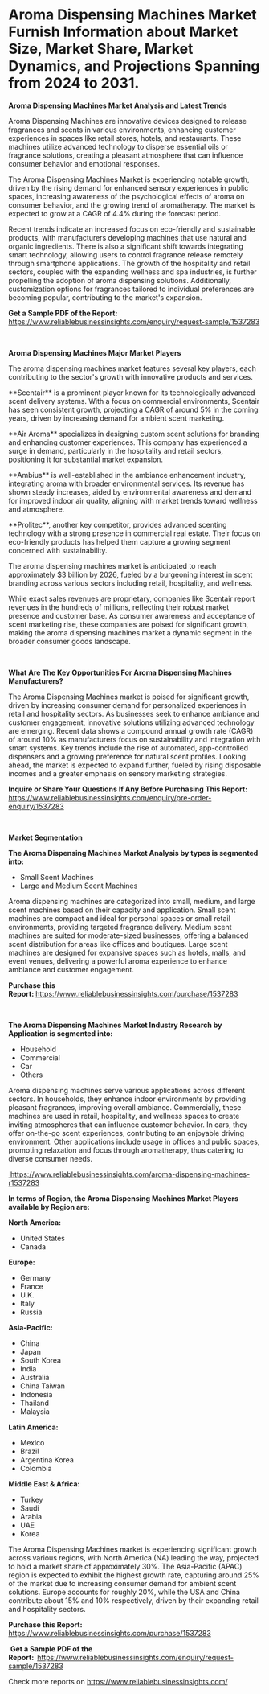 <p><h1>Aroma Dispensing Machines Market Furnish Information about Market Size, Market Share, Market Dynamics, and Projections Spanning from 2024 to 2031.</h1></p><p><strong>Aroma Dispensing Machines Market Analysis and Latest Trends</strong></p>
<p><p>Aroma Dispensing Machines are innovative devices designed to release fragrances and scents in various environments, enhancing customer experiences in spaces like retail stores, hotels, and restaurants. These machines utilize advanced technology to disperse essential oils or fragrance solutions, creating a pleasant atmosphere that can influence consumer behavior and emotional responses.</p><p>The Aroma Dispensing Machines Market is experiencing notable growth, driven by the rising demand for enhanced sensory experiences in public spaces, increasing awareness of the psychological effects of aroma on consumer behavior, and the growing trend of aromatherapy. The market is expected to grow at a CAGR of 4.4% during the forecast period. </p><p>Recent trends indicate an increased focus on eco-friendly and sustainable products, with manufacturers developing machines that use natural and organic ingredients. There is also a significant shift towards integrating smart technology, allowing users to control fragrance release remotely through smartphone applications. The growth of the hospitality and retail sectors, coupled with the expanding wellness and spa industries, is further propelling the adoption of aroma dispensing solutions. Additionally, customization options for fragrances tailored to individual preferences are becoming popular, contributing to the market's expansion.</p></p>
<p><strong>Get a Sample PDF of the Report:&nbsp;</strong> <a href="https://www.reliablebusinessinsights.com/enquiry/request-sample/1537283?utm_campaign=1877&utm_medium=2&utm_source=Github&utm_content=ia&utm_term=27122024&utm_id=aroma-dispensing-machines">https://www.reliablebusinessinsights.com/enquiry/request-sample/1537283</a></p>
<p>&nbsp;</p>
<p><strong>Aroma Dispensing Machines Major Market Players</strong></p>
<p><p>The aroma dispensing machines market features several key players, each contributing to the sector's growth with innovative products and services. </p><p>**Scentair** is a prominent player known for its technologically advanced scent delivery systems. With a focus on commercial environments, Scentair has seen consistent growth, projecting a CAGR of around 5% in the coming years, driven by increasing demand for ambient scent marketing.</p><p>**Air Aroma** specializes in designing custom scent solutions for branding and enhancing customer experiences. This company has experienced a surge in demand, particularly in the hospitality and retail sectors, positioning it for substantial market expansion.</p><p>**Ambius** is well-established in the ambiance enhancement industry, integrating aroma with broader environmental services. Its revenue has shown steady increases, aided by environmental awareness and demand for improved indoor air quality, aligning with market trends toward wellness and atmosphere.</p><p>**Prolitec**, another key competitor, provides advanced scenting technology with a strong presence in commercial real estate. Their focus on eco-friendly products has helped them capture a growing segment concerned with sustainability.</p><p>The aroma dispensing machines market is anticipated to reach approximately $3 billion by 2026, fueled by a burgeoning interest in scent branding across various sectors including retail, hospitality, and wellness. </p><p>While exact sales revenues are proprietary, companies like Scentair report revenues in the hundreds of millions, reflecting their robust market presence and customer base. As consumer awareness and acceptance of scent marketing rise, these companies are poised for significant growth, making the aroma dispensing machines market a dynamic segment in the broader consumer goods landscape.</p></p>
<p>&nbsp;</p>
<p><strong>What Are The Key Opportunities For Aroma Dispensing Machines Manufacturers?</strong></p>
<p><p>The Aroma Dispensing Machines market is poised for significant growth, driven by increasing consumer demand for personalized experiences in retail and hospitality sectors. As businesses seek to enhance ambiance and customer engagement, innovative solutions utilizing advanced technology are emerging. Recent data shows a compound annual growth rate (CAGR) of around 10% as manufacturers focus on sustainability and integration with smart systems. Key trends include the rise of automated, app-controlled dispensers and a growing preference for natural scent profiles. Looking ahead, the market is expected to expand further, fueled by rising disposable incomes and a greater emphasis on sensory marketing strategies.</p></p>
<p><strong>Inquire or Share Your Questions If Any Before Purchasing This Report:</strong> <a href="https://www.reliablebusinessinsights.com/enquiry/pre-order-enquiry/1537283?utm_campaign=1877&utm_medium=2&utm_source=Github&utm_content=ia&utm_term=27122024&utm_id=aroma-dispensing-machines">https://www.reliablebusinessinsights.com/enquiry/pre-order-enquiry/1537283</a></p>
<p>&nbsp;</p>
<p><strong>Market Segmentation</strong></p>
<p><strong>The Aroma Dispensing Machines Market Analysis by types is segmented into:</strong></p>
<p><ul><li>Small Scent Machines</li><li>Large and Medium Scent Machines</li></ul></p>
<p><p>Aroma dispensing machines are categorized into small, medium, and large scent machines based on their capacity and application. Small scent machines are compact and ideal for personal spaces or small retail environments, providing targeted fragrance delivery. Medium scent machines are suited for moderate-sized businesses, offering a balanced scent distribution for areas like offices and boutiques. Large scent machines are designed for expansive spaces such as hotels, malls, and event venues, delivering a powerful aroma experience to enhance ambiance and customer engagement.</p></p>
<p><strong>Purchase this Report:&nbsp;</strong><a href="https://www.reliablebusinessinsights.com/purchase/1537283?utm_campaign=1877&utm_medium=2&utm_source=Github&utm_content=ia&utm_term=27122024&utm_id=aroma-dispensing-machines">https://www.reliablebusinessinsights.com/purchase/1537283</a></p>
<p>&nbsp;</p>
<p><strong>The Aroma Dispensing Machines Market Industry Research by Application is segmented into:</strong></p>
<p><ul><li>Household</li><li>Commercial</li><li>Car</li><li>Others</li></ul></p>
<p><p>Aroma dispensing machines serve various applications across different sectors. In households, they enhance indoor environments by providing pleasant fragrances, improving overall ambiance. Commercially, these machines are used in retail, hospitality, and wellness spaces to create inviting atmospheres that can influence customer behavior. In cars, they offer on-the-go scent experiences, contributing to an enjoyable driving environment. Other applications include usage in offices and public spaces, promoting relaxation and focus through aromatherapy, thus catering to diverse consumer needs.</p></p>
<p><a href="https://www.reliablebusinessinsights.com/aroma-dispensing-machines-r1537283?utm_campaign=1877&utm_medium=2&utm_source=Github&utm_content=ia&utm_term=27122024&utm_id=aroma-dispensing-machines">&nbsp;https://www.reliablebusinessinsights.com/aroma-dispensing-machines-r1537283</a></p>
<p><strong>In terms of Region, the Aroma Dispensing Machines Market Players available by Region are:</strong></p>
<p>
    <p> <strong> North America: </strong>
        <ul>
            <li>United States</li>
            <li>Canada</li>
        </ul>
        </p> 
    <p> <strong> Europe: </strong>
        <ul>
            <li>Germany</li>
            <li>France</li>
            <li>U.K.</li>
            <li>Italy</li>
            <li>Russia</li>
        </ul>
        </p> 
    <p> <strong> Asia-Pacific: </strong>
        <ul>
            <li>China</li>
            <li>Japan</li>
            <li>South Korea</li>
            <li>India</li>
            <li>Australia</li>
            <li>China Taiwan</li>
            <li>Indonesia</li>
            <li>Thailand</li>
            <li>Malaysia</li>
        </ul>
        </p> 
    <p> <strong> Latin America: </strong>
        <ul>
            <li>Mexico</li>
            <li>Brazil</li>
            <li>Argentina Korea</li>
            <li>Colombia</li>
        </ul>
        </p> 
    <p> <strong> Middle East & Africa: </strong>
        <ul>
            <li>Turkey</li>
            <li>Saudi</li>
            <li>Arabia</li>
            <li>UAE</li>
            <li>Korea</li>
        </ul>
    </p>
    </p>
<p><p>The Aroma Dispensing Machines market is experiencing significant growth across various regions, with North America (NA) leading the way, projected to hold a market share of approximately 30%. The Asia-Pacific (APAC) region is expected to exhibit the highest growth rate, capturing around 25% of the market due to increasing consumer demand for ambient scent solutions. Europe accounts for roughly 20%, while the USA and China contribute about 15% and 10% respectively, driven by their expanding retail and hospitality sectors.</p></p>
<p><strong>Purchase this Report: </strong><a href="https://www.reliablebusinessinsights.com/purchase/1537283?utm_campaign=1877&utm_medium=2&utm_source=Github&utm_content=ia&utm_term=27122024&utm_id=aroma-dispensing-machines">https://www.reliablebusinessinsights.com/purchase/1537283</a></p>
<p>&nbsp;<strong>Get a Sample PDF of the Report:&nbsp;&nbsp;</strong><a href="https://www.reliablebusinessinsights.com/enquiry/request-sample/1537283?utm_campaign=1877&utm_medium=2&utm_source=Github&utm_content=ia&utm_term=27122024&utm_id=aroma-dispensing-machines">https://www.reliablebusinessinsights.com/enquiry/request-sample/1537283</a></p>
<p><strong></strong></p>
<p>Check more reports on <a href="https://www.reliablebusinessinsights.com/?utm_campaign=1877&utm_medium=2&utm_source=Github&utm_content=ia&utm_term=27122024&utm_id=aroma-dispensing-machines">https://www.reliablebusinessinsights.com/</a></p>